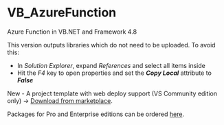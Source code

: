 # VB_AzureFunction
Azure Function in VB.NET and Framework 4.8


This version outputs libraries which do not need to be uploaded.
To avoid this:
- In *Solution Explorer*, expand *References* and select all items inside 
- Hit the *F4* key to open properties and set the ***Copy Local*** attribute to ***False*** 

New - A project template with web deploy support (VS Community edition only) -> [Download from marketplace](https://marketplace.visualstudio.com/items?itemName=SilverfoxSystems0.FunctionAppVbFwHttpTrigger1).

Packages for Pro and Enterprise editions can be ordered [here](http://silverfox.systems/OrderVSIX.aspx).
